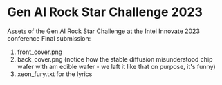 # Gen AI Rock Star Challenge 2023

Assets of the Gen AI Rock Star Challenge at the Intel Innovate 2023 conference
Final submission:
1. front_cover.png
2. back_cover.png (notice how the stable diffusion misunderstood chip wafer with am edible wafer - we laft it like that on purpose, it's funny)
3. xeon_fury.txt for the lyrics
